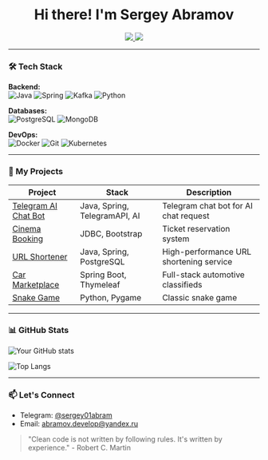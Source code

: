 <div align="center">

  <h1>Hi there! I'm Sergey Abramov</h1>

  <div id="badges">
    <a href="https://t.me/sergey01abram">
      <img src="https://img.shields.io/badge/Telegram-2CA5E0?style=for-the-badge&logo=telegram&logoColor=white"/>
    </a>
    <a href="https://hh.ru/resume/d5cfc09eff0cac747f0039ed1f636c65426972">
      <img src="https://img.shields.io/badge/HeadHunter-FF3300?style=for-the-badge&logo=headhunter&logoColor=white"/>
    </a>
  </div>
</div>

---

### 🛠 Tech Stack
**Backend:**  
![Java](https://img.shields.io/badge/Java-ED8B00?style=flat&logo=java&logoColor=white)
![Spring](https://img.shields.io/badge/Spring-6DB33F?style=flat&logo=spring&logoColor=white)
![Kafka](https://img.shields.io/badge/Apache_Kafka-231F20?style=flat&logo=apache-kafka&logoColor=white)
![Python](https://img.shields.io/badge/python-3670A0?style=for-the-badge&logo=python&logoColor=ffdd54)


**Databases:**  
![PostgreSQL](https://img.shields.io/badge/PostgreSQL-316192?style=flat&logo=postgresql&logoColor=white)
![MongoDB](https://img.shields.io/badge/MongoDB-4EA94B?style=flat&logo=mongodb&logoColor=white)

**DevOps:**  
![Docker](https://img.shields.io/badge/Docker-2496ED?style=flat&logo=docker&logoColor=white)
![Git](https://img.shields.io/badge/Git-F05032?style=flat&logo=git&logoColor=white)
![Kubernetes](https://img.shields.io/badge/kubernetes-326CE5?&style=plastic&logo=kubernetes&logoColor=white)

---

### 🚀 My Projects

| Project | Stack | Description |
|---------|-------|-------------|
| [Telegram AI Chat Bot](https://github.com/sergey-abramov/ai_assistant_chat) | Java, Spring, TelegramAPI, AI | Telegram chat bot for AI chat request |
| [Cinema Booking](https://github.com/sergey-abramov/cinema) | JDBC, Bootstrap | Ticket reservation system |
| [URL Shortener](https://github.com/sergey-abramov/url_shortcut_service) | Java, Spring, PostgreSQL | High-performance URL shortening service |
| [Car Marketplace](https://github.com/sergey-abramov/cars_sale) | Spring Boot, Thymeleaf | Full-stack automotive classifieds |
| [Snake Game](https://github.com/sergey-abramov/snake_game) | Python, Pygame | Classic snake game |


---

### 📊 GitHub Stats

![Your GitHub stats](https://github-readme-stats.vercel.app/api?username=sergey-abramov&show_icons=true&theme=radical)

![Top Langs](https://github-readme-stats.vercel.app/api/top-langs/?username=sergey-abramov&layout=compact&theme=radical)

---

### 📫 Let's Connect
- Telegram: [@sergey01abram](https://t.me/sergey01abram)
- Email: abramov.develop@yandex.ru

> "Clean code is not written by following rules. It's written by experience." - Robert C. Martin
